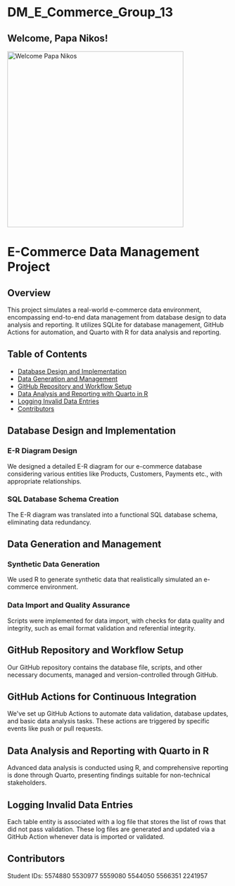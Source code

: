 # DM_E_Commerce_Group_13

## Welcome, Papa Nikos!

<img src="https://raw.githubusercontent.com/Anand7Choudhary/blog/master/image/DALL%C2%B7E%202024-02-29%2015.52.25%20-%20Transform%20the%20scene_%20The%20programmer%20is%20now%20depicted%20as%20a%20king%2C%20complete%20with%20a%20regal%20crown%20and%20a%20majestic%20robe%2C%20sitting%20on%20a%20throne%20made%20of%20computer%20p.webp" width="400" alt="Welcome Papa Nikos">

# E-Commerce Data Management Project

## Overview

This project simulates a real-world e-commerce data environment, encompassing end-to-end data management from database design to data analysis and reporting. It utilizes SQLite for database management, GitHub Actions for automation, and Quarto with R for data analysis and reporting.

## Table of Contents

- [Database Design and Implementation](#database-design-and-implementation)
- [Data Generation and Management](#data-generation-and-management)
- [GitHub Repository and Workflow Setup](#github-repository-and-workflow-setup)
- [Data Analysis and Reporting with Quarto in R](#data-analysis-and-reporting-with-quarto-in-r)
- [Logging Invalid Data Entries](#logging-invalid-data-entries)
- [Contributors](#contributors)

## Database Design and Implementation

### E-R Diagram Design

We designed a detailed E-R diagram for our e-commerce database considering various entities like Products, Customers, Payments etc., with appropriate relationships.

### SQL Database Schema Creation

The E-R diagram was translated into a functional SQL database schema, eliminating data redundancy.

## Data Generation and Management

### Synthetic Data Generation

We used R to generate synthetic data that realistically simulated an e-commerce environment.

### Data Import and Quality Assurance

Scripts were implemented for data import, with checks for data quality and integrity, such as email format validation and referential integrity.

## GitHub Repository and Workflow Setup

Our GitHub repository contains the database file, scripts, and other necessary documents, managed and version-controlled through GitHub.

## GitHub Actions for Continuous Integration

We've set up GitHub Actions to automate data validation, database updates, and basic data analysis tasks. These actions are triggered by specific events like push or pull requests.

## Data Analysis and Reporting with Quarto in R

Advanced data analysis is conducted using R, and comprehensive reporting is done through Quarto, presenting findings suitable for non-technical stakeholders.

## Logging Invalid Data Entries

Each table entity is associated with a log file that stores the list of rows that did not pass validation. These log files are generated and updated via a GitHub Action whenever data is imported or validated.

## Contributors
Student IDs:
5574880
5530977
5559080
5544050
5566351
2241957
